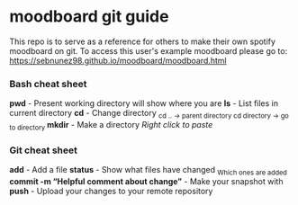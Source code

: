 # moodboard git guide
This repo is to serve as a reference for others to make their own spotify moodboard on git.
To access this user's example moodboard please go to: https://sebnunez98.github.io/moodboard/moodboard.html
### Bash cheat sheet
**pwd** - Present working directory will show where you are
**ls** - List files in current directory
**cd** - Change directory
<sub>cd .. -> parent directory
cd directory -> go to directory </sub>
**mkdir** - Make a directory
_Right click to paste_
### Git cheat sheet
**add** - Add a file
**status** - Show what files have changed
<sub>Which ones are added</sub>
**commit -m “Helpful comment about change”** - Make your snapshot with
**push** - Upload your changes to your remote repository


